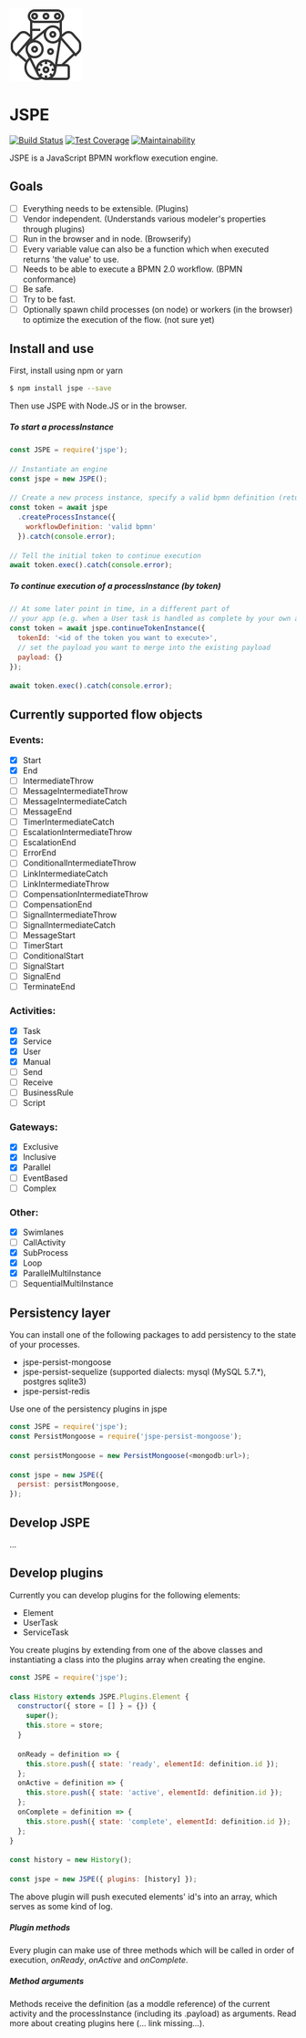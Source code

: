 ![](images/engine.png)

# JSPE

[![Build Status](https://travis-ci.org/componentDidMount/jspe.svg?branch=master)](https://travis-ci.org/componentDidMount/jspe)
[![Test Coverage](https://api.codeclimate.com/v1/badges/97631fdb0dc96428f1b5/test_coverage)](https://codeclimate.com/github/componentDidMount/jspe/test_coverage)
[![Maintainability](https://api.codeclimate.com/v1/badges/97631fdb0dc96428f1b5/maintainability)](https://codeclimate.com/github/componentDidMount/jspe/maintainability)

JSPE is a JavaScript BPMN workflow execution engine.

## Goals

* [ ] Everything needs to be extensible. (Plugins)
* [ ] Vendor independent. (Understands various modeler's properties through
      plugins)
* [ ] Run in the browser and in node. (Browserify)
* [ ] Every variable value can also be a function which when executed returns
      'the value' to use.
* [ ] Needs to be able to execute a BPMN 2.0 workflow. (BPMN conformance)
* [ ] Be safe.
* [ ] Try to be fast.
* [ ] Optionally spawn child processes (on node) or workers (in the browser) to
      optimize the execution of the flow. (not sure yet)

## Install and use

First, install using npm or yarn

```sh
$ npm install jspe --save
```

Then use JSPE with Node.JS or in the browser.

##### To start a processInstance

```js
const JSPE = require('jspe');

// Instantiate an engine
const jspe = new JSPE();

// Create a new process instance, specify a valid bpmn definition (returns a token)
const token = await jspe
  .createProcessInstance({
    workflowDefinition: 'valid bpmn'
  }).catch(console.error);

// Tell the initial token to continue execution
await token.exec().catch(console.error);
```

##### To continue execution of a processInstance (by token)

```js
// At some later point in time, in a different part of
// your app (e.g. when a User task is handled as complete by your own app)
const token = await jspe.continueTokenInstance({
  tokenId: '<id of the token you want to execute>',
  // set the payload you want to merge into the existing payload
  payload: {}
});

await token.exec().catch(console.error);
```

## Currently supported flow objects

### Events:

* [x] Start
* [x] End
* [ ] IntermediateThrow
* [ ] MessageIntermediateThrow
* [ ] MessageIntermediateCatch
* [ ] MessageEnd
* [ ] TimerIntermediateCatch
* [ ] EscalationIntermediateThrow
* [ ] EscalationEnd
* [ ] ErrorEnd
* [ ] ConditionalIntermediateThrow
* [ ] LinkIntermediateCatch
* [ ] LinkIntermediateThrow
* [ ] CompensationIntermediateThrow
* [ ] CompensationEnd
* [ ] SignalIntermediateThrow
* [ ] SignalIntermediateCatch
* [ ] MessageStart
* [ ] TimerStart
* [ ] ConditionalStart
* [ ] SignalStart
* [ ] SignalEnd
* [ ] TerminateEnd

### Activities:

* [x] Task
* [x] Service
* [x] User
* [x] Manual
* [ ] Send
* [ ] Receive
* [ ] BusinessRule
* [ ] Script

### Gateways:

* [x] Exclusive
* [x] Inclusive
* [x] Parallel
* [ ] EventBased
* [ ] Complex

### Other:

* [x] Swimlanes
* [ ] CallActivity
* [x] SubProcess
* [x] Loop
* [x] ParallelMultiInstance
* [ ] SequentialMultiInstance

## Persistency layer

You can install one of the following packages to add persistency to the state of your processes.

* jspe-persist-mongoose
* jspe-persist-sequelize (supported dialects: mysql (MySQL 5.7.\*), postgres sqlite3)
* jspe-persist-redis

Use one of the persistency plugins in jspe

```js
const JSPE = require('jspe');
const PersistMongoose = require('jspe-persist-mongoose');

const persistMongoose = new PersistMongoose(<mongodb:url>);

const jspe = new JSPE({
  persist: persistMongoose,
});
```

## Develop JSPE

...

## Develop plugins

Currently you can develop plugins for the following elements:

* Element
* UserTask
* ServiceTask

You create plugins by extending from one of the above classes and instantiating a class into the plugins array when creating the engine.

```js
const JSPE = require('jspe');

class History extends JSPE.Plugins.Element {
  constructor({ store = [] } = {}) {
    super();
    this.store = store;
  }

  onReady = definition => {
    this.store.push({ state: 'ready', elementId: definition.id });
  };
  onActive = definition => {
    this.store.push({ state: 'active', elementId: definition.id });
  };
  onComplete = definition => {
    this.store.push({ state: 'complete', elementId: definition.id });
  };
}

const history = new History();

const jspe = new JSPE({ plugins: [history] });
```

The above plugin will push executed elements' id's into an array, which serves as some kind of log.

##### Plugin methods

Every plugin can make use of three methods which will be called in order of execution,
_onReady_, _onActive_ and _onComplete_.

##### Method arguments

Methods receive the definition (as a moddle reference) of the current activity
and the processInstance (including its .payload) as arguments. Read more about
creating plugins here (... link missing...).
